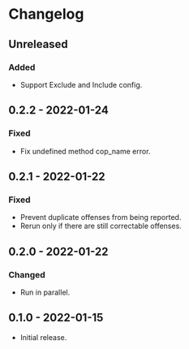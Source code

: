 # Changelog

## Unreleased

### Added

- Support Exclude and Include config.

## 0.2.2 - 2022-01-24

### Fixed

- Fix undefined method cop_name error.

## 0.2.1 - 2022-01-22

### Fixed

- Prevent duplicate offenses from being reported.
- Rerun only if there are still correctable offenses.

## 0.2.0 - 2022-01-22

### Changed

- Run in parallel.

## 0.1.0 - 2022-01-15

- Initial release.

